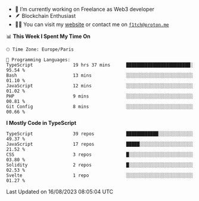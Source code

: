 - 🔭 I’m currently working on Freelance as Web3 developer
- 🪶 Blockchain Enthusiast
- 👨‍💻 You can visit my [website](https://f1tch.xyz) or contact me on [`f1tch@proton.me`](mailto:f1tch@proton.me)

<!--START_SECTION:waka-->
📊 **This Week I Spent My Time On** 

```text
🕑︎ Time Zone: Europe/Paris

💬 Programming Languages: 
TypeScript               19 hrs 37 mins      ████████████████████████░   95.54 % 
Bash                     13 mins             ░░░░░░░░░░░░░░░░░░░░░░░░░   01.10 % 
JavaScript               12 mins             ░░░░░░░░░░░░░░░░░░░░░░░░░   01.02 % 
PHP                      9 mins              ░░░░░░░░░░░░░░░░░░░░░░░░░   00.81 % 
Git Config               8 mins              ░░░░░░░░░░░░░░░░░░░░░░░░░   00.66 % 
```

**I Mostly Code in TypeScript** 

```text
TypeScript               39 repos            ████████████░░░░░░░░░░░░░   49.37 % 
JavaScript               17 repos            █████░░░░░░░░░░░░░░░░░░░░   21.52 % 
CSS                      3 repos             █░░░░░░░░░░░░░░░░░░░░░░░░   03.80 % 
Solidity                 2 repos             █░░░░░░░░░░░░░░░░░░░░░░░░   02.53 % 
Svelte                   1 repo              ░░░░░░░░░░░░░░░░░░░░░░░░░   01.27 % 
```




 Last Updated on 16/08/2023 08:05:04 UTC
<!--END_SECTION:waka-->

